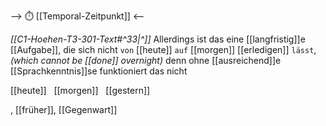 --> ⏱️ [[Temporal-Zeitpunkt]] <--


*[[C1-Hoehen-T3-301-Text#^33|^]]* Allerdings ist das eine [[langfristig]]e [[Aufgabe]], 
die sich nicht `von` [[heute]] `auf` [[morgen]] [[erledigen]] `lässt`, 
*(which cannot be [[done]] overnight)*
denn ohne [[ausreichend]]e [[Sprachkenntnis]]se funktioniert das nicht

[[heute]]  
[[morgen]]  
[[gestern]]  

, [[früher]], [[Gegenwart]]